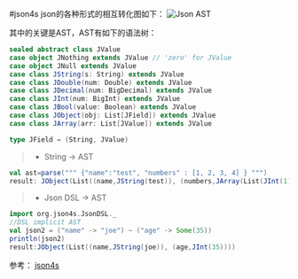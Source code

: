 #json4s
json的各种形式的相互转化图如下：
![Json AST](https://raw.github.com/json4s/json4s/3.4/core/json.png)

其中的关键是AST，AST有如下的语法树：
```scala
sealed abstract class JValue
case object JNothing extends JValue // 'zero' for JValue
case object JNull extends JValue
case class JString(s: String) extends JValue
case class JDouble(num: Double) extends JValue
case class JDecimal(num: BigDecimal) extends JValue
case class JInt(num: BigInt) extends JValue
case class JBool(value: Boolean) extends JValue
case class JObject(obj: List[JField]) extends JValue
case class JArray(arr: List[JValue]) extends JValue

type JField = (String, JValue)
```

> * String -> AST
```scala
val ast=parse(""" {"name":"test", "numbers" : [1, 2, 3, 4] } """)
result: JObject(List((name,JString(test)), (numbers,JArray(List(JInt(1), JInt(2), JInt(3), JInt(4))))))
```
> * Json DSL -> AST
```scala
import org.json4s.JsonDSL._
//DSL implicit AST
val json2 = ("name" -> "joe") ~ ("age" -> Some(35))
println(json2)
result:JObject(List((name,JString(joe)), (age,JInt(35))))
```

参考：
[json4s](https://github.com/json4s/json4s)